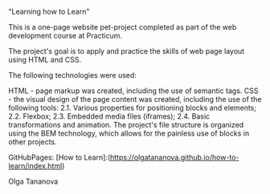 "Learning how to Learn"

This is a one-page website pet-project completed as part of the web development course at Practicum.

The project's goal is to apply and practice the skills of web page layout using HTML and CSS.

The following technologies were used:

HTML - page markup was created, including the use of semantic tags.
CSS - the visual design of the page content was created, including the use of the following tools:
2.1. Various properties for positioning blocks and elements;
2.2. Flexbox;
2.3. Embedded media files (iframes);
2.4. Basic transformations and animation.
The project's file structure is organized using the BEM technology, which allows for the painless use of blocks in other projects.

GitHubPages: [How to Learn]:(https://olgatananova.github.io/how-to-learn/index.html)

Olga Tananova
